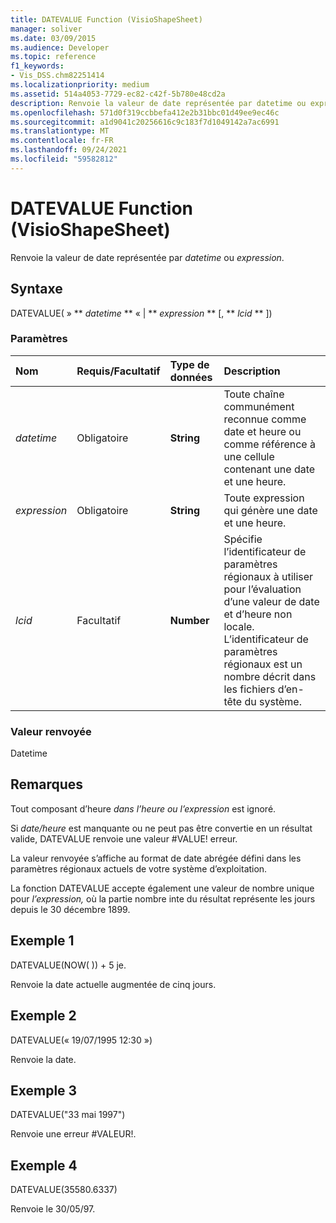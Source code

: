 ```yaml
---
title: DATEVALUE Function (VisioShapeSheet)
manager: soliver
ms.date: 03/09/2015
ms.audience: Developer
ms.topic: reference
f1_keywords:
- Vis_DSS.chm82251414
ms.localizationpriority: medium
ms.assetid: 514a4053-7729-ec82-c42f-5b780e48cd2a
description: Renvoie la valeur de date représentée par datetime ou expression.
ms.openlocfilehash: 571d0f319ccbbefa412e2b31bbc01d49ee9ec46c
ms.sourcegitcommit: a1d9041c20256616c9c183f7d1049142a7ac6991
ms.translationtype: MT
ms.contentlocale: fr-FR
ms.lasthandoff: 09/24/2021
ms.locfileid: "59582812"
---
```

# <a name="datevalue-function-visioshapesheet"></a>DATEVALUE Function (VisioShapeSheet)

Renvoie la valeur de date représentée par  _datetime_ ou  _expression_.
  
## <a name="syntax"></a>Syntaxe

DATEVALUE( » ** *datetime* ** « | ** *expression* ** [, ** *lcid* ** ]) 
  
### <a name="parameters"></a>Paramètres

|**Nom**|**Requis/Facultatif**|**Type de données**|**Description**|
|:-----|:-----|:-----|:-----|
| _datetime_ <br/> |Obligatoire  <br/> |**String** <br/> |Toute chaîne communément reconnue comme date et heure ou comme référence à une cellule contenant une date et une heure.  <br/> |
| _expression_ <br/> |Obligatoire  <br/> |**String** <br/> |Toute expression qui génère une date et une heure.  <br/> |
| _lcid_ <br/> |Facultatif  <br/> |**Number** <br/> |Spécifie l’identificateur de paramètres régionaux à utiliser pour l’évaluation d’une valeur de date et d’heure non locale. L’identificateur de paramètres régionaux est un nombre décrit dans les fichiers d’en-tête du système.  <br/> |
   
### <a name="return-value"></a>Valeur renvoyée

Datetime
  
## <a name="remarks"></a>Remarques

Tout composant d’heure  *dans l’heure ou*  *l’expression*  est ignoré. 
  
Si  *date/heure*  est manquante ou ne peut pas être convertie en un résultat valide, DATEVALUE renvoie une valeur #VALUE! erreur. 
  
La valeur renvoyée s’affiche au format de date abrégée défini dans les paramètres régionaux actuels de votre système d’exploitation. 
  
La fonction DATEVALUE accepte également une valeur de nombre unique pour  *l’expression,*  où la partie nombre inte du résultat représente les jours depuis le 30 décembre 1899. 
  
## <a name="example-1"></a>Exemple 1

DATEVALUE(NOW( )) + 5 je.
  
Renvoie la date actuelle augmentée de cinq jours.
  
## <a name="example-2"></a>Exemple 2

DATEVALUE(« 19/07/1995 12:30 »)
  
Renvoie la date.
  
## <a name="example-3"></a>Exemple 3

DATEVALUE("33 mai 1997")
  
Renvoie une erreur #VALEUR!.
  
## <a name="example-4"></a>Exemple 4

DATEVALUE(35580.6337)
  
Renvoie le 30/05/97.
  


